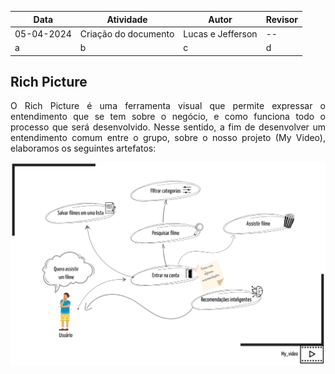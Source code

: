 | Data       | Atividade  | Autor   | Revisor |
|------------|------------|---------|---------|
| 05-04-2024 | Criação do documento    | Lucas e Jefferson    | --   |
|a|b|c|d|

## **Rich Picture**

<p style="text-align: justify;">
O Rich Picture é uma ferramenta visual que permite expressar o entendimento que se tem sobre o negócio, e como funciona todo o processo que será desenvolvido. Nesse sentido, a fim de desenvolver um entendimento comum entre o grupo, sobre o nosso projeto (My Video), elaboramos os seguintes artefatos:
</p>

![Rich Picture 1](https://github.com/UnBArqDsw2024-1/2024.1_G4_My_Video/blob/rich_picture/docs/assets/img/rich_pictures/rich_picture1.png)
